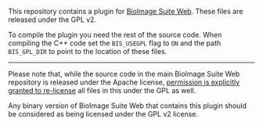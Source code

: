 This repository contains a plugin for
[BioImage Suite Web](https://github.com/bioimagesuiteweb/bisweb). These files
are released under the GPL v2.

To compile the plugin you need the rest of the source code. When compiling the C++
code set the `BIS_USEGPL` flag to `ON` and the path `BIS_GPL_DIR` to point to
the location of these files.

---

Please note that, while the source code in the main BioImage Suite Web
repository is released under the Apache license,
[permission is explicitly granted to re-license](https://github.com/bioimagesuiteweb/bisweb/blob/master/LICENSE)
all files in this under the GPL as well.

Any binary version of BioImage Suite Web that contains this plugin should be
considered as being licensed under the GPL v2 license.

